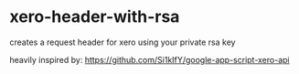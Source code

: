 # xero-header-with-rsa
creates a request header for xero using your private rsa key

heavily inspired by: https://github.com/Si1kIfY/google-app-script-xero-api
